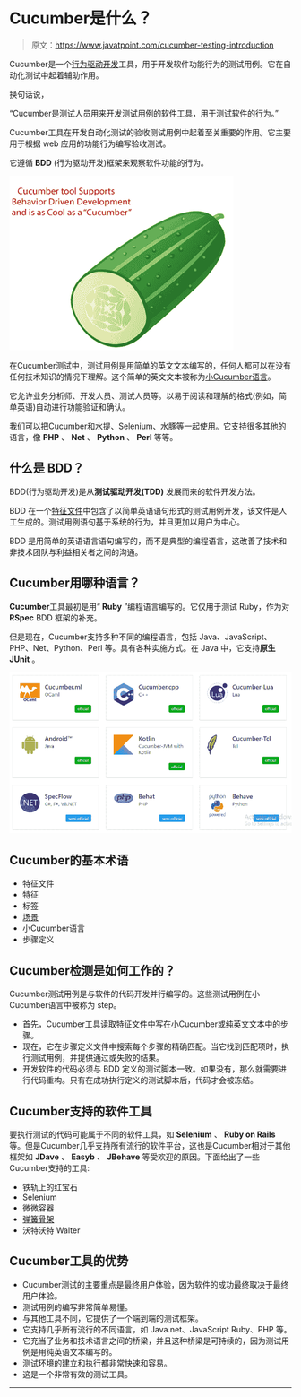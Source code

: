 # Cucumber是什么？

> 原文：<https://www.javatpoint.com/cucumber-testing-introduction>

Cucumber是一个[行为驱动开发](cucumber-behavior-driven-development)工具，用于开发软件功能行为的测试用例。它在自动化测试中起着辅助作用。

换句话说，

“Cucumber是测试人员用来开发测试用例的软件工具，用于测试软件的行为。”

Cucumber工具在开发自动化测试的验收测试用例中起着至关重要的作用。它主要用于根据 web 应用的功能行为编写验收测试。

它遵循 **BDD** (行为驱动开发)框架来观察软件功能的行为。

![Introduction to Cucumber Testing](img/3ae0379c5309633f8d24b1420ba5efbb.png)

在Cucumber测试中，测试用例是用简单的英文文本编写的，任何人都可以在没有任何技术知识的情况下理解。这个简单的英文文本被称为[小Cucumber语言](cucumber-testing-gherkin-language)。

它允许业务分析师、开发人员、测试人员等。以易于阅读和理解的格式(例如，简单英语)自动进行功能验证和确认。

我们可以把Cucumber和水提、Selenium、水豚等一起使用。它支持很多其他的语言，像 **PHP** 、 **Net** 、 **Python** 、 **Perl** 等等。

## 什么是 BDD？

BDD(行为驱动开发)是从**测试驱动开发(TDD)** 发展而来的软件开发方法。

BDD 在一个[特征文件](feature-file-in-cucumber-testing)中包含了以简单英语语句形式的测试用例开发，该文件是人工生成的。测试用例语句基于系统的行为，并且更加以用户为中心。

BDD 是用简单的英语语言语句编写的，而不是典型的编程语言，这改善了技术和非技术团队与利益相关者之间的沟通。

## Cucumber用哪种语言？

**Cucumber**工具最初是用“ **Ruby** ”编程语言编写的。它仅用于测试 Ruby，作为对 **RSpec** BDD 框架的补充。

但是现在，Cucumber支持多种不同的编程语言，包括 Java、JavaScript、PHP、Net、Python、Perl 等。具有各种实施方式。在 Java 中，它支持**原生 JUnit** 。

![Introduction to Cucumber Testing](img/011a7b591664d0ed7d3793a2b6227e73.png)

## Cucumber的基本术语

*   特征文件
*   特征
*   标签
*   [场景](test-scenario)
*   小Cucumber语言
*   步骤定义

## Cucumber检测是如何工作的？

Cucumber测试用例是与软件的代码开发并行编写的。这些测试用例在小Cucumber语言中被称为 step。

*   首先，Cucumber工具读取特征文件中写在小Cucumber或纯英文文本中的步骤。
*   现在，它在步骤定义文件中搜索每个步骤的精确匹配。当它找到匹配项时，执行测试用例，并提供通过或失败的结果。
*   开发软件的代码必须与 BDD 定义的测试脚本一致。如果没有，那么就需要进行代码重构。只有在成功执行定义的测试脚本后，代码才会被冻结。

## Cucumber支持的软件工具

要执行测试的代码可能属于不同的软件工具，如 **Selenium** 、 **Ruby on Rails** 等。但是Cucumber几乎支持所有流行的软件平台，这也是Cucumber相对于其他框架如 **JDave** 、 **Easyb** 、 **JBehave** 等受欢迎的原因。下面给出了一些Cucumber支持的工具:

*   铁轨上的红宝石
*   Selenium
*   微微容器
*   [弹簧骨架](spring-tutorial)
*   沃特沃特 Walter

## Cucumber工具的优势

*   Cucumber测试的主要重点是最终用户体验，因为软件的成功最终取决于最终用户体验。
*   测试用例的编写非常简单易懂。
*   与其他工具不同，它提供了一个端到端的测试框架。
*   它支持几乎所有流行的不同语言，如 Java.net、JavaScript Ruby、PHP 等。
*   它充当了业务和技术语言之间的桥梁，并且这种桥梁是可持续的，因为测试用例是用纯英语文本编写的。
*   测试环境的建立和执行都非常快速和容易。
*   这是一个非常有效的测试工具。

* * *